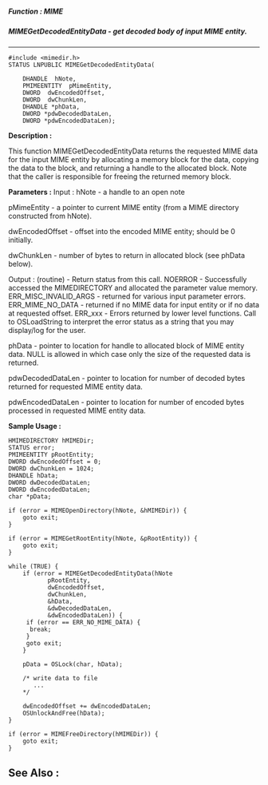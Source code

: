 ##### Function : MIME
##### MIMEGetDecodedEntityData - get decoded body of input MIME entity.
---
```
#include <mimedir.h>
STATUS LNPUBLIC MIMEGetDecodedEntityData(

	DHANDLE  hNote,
	PMIMEENTITY  pMimeEntity,
	DWORD  dwEncodedOffset,
	DWORD  dwChunkLen,
	DHANDLE *phData,
	DWORD *pdwDecodedDataLen,
	DWORD *pdwEncodedDataLen);
```
**Description :**

This function MIMEGetDecodedEntityData returns the requested MIME data for the 
input MIME entity by allocating a memory block for the data, copying the data 
to the block, and returning a handle to the allocated block.  Note that the 
caller is responsible for freeing the returned memory block.


**Parameters :**
Input :
hNote  -  a handle to an open note

pMimeEntity  -  a pointer to current MIME entity (from a MIME directory constructed from hNote).

dwEncodedOffset  -  offset into the encoded MIME entity; should be 0 initially.

dwChunkLen  -  number of bytes to return in allocated block (see phData below).

Output :
(routine)  -  Return status from this call.
	NOERROR - Successfully accessed the MIMEDIRECTORY and allocated the parameter value memory.
	ERR_MISC_INVALID_ARGS - returned for various input parameter errors.
	ERR_MIME_NO_DATA - returned if no MIME data for input entity or if no data at requested offset.
	ERR_xxx - Errors returned by lower level functions.  Call to OSLoadString to interpret the error status as a string that you may display/log for the user.



phData  -  pointer to location for handle to allocated block of MIME entity data.  NULL is allowed in which case only the size of the requested data is returned.

pdwDecodedDataLen  -  pointer to location for number of decoded bytes returned for requested MIME entity data.

pdwEncodedDataLen  -  pointer to location for number of encoded bytes processed in requested MIME entity data.


**Sample Usage :**
```
HMIMEDIRECTORY hMIMEDir;
STATUS error;
PMIMEENTITY pRootEntity;
DWORD dwEncodedOffset = 0;
DWORD dwChunkLen = 1024;
DHANDLE hData;
DWORD dwDecodedDataLen;
DWORD dwEncodedDataLen;
char *pData;

if (error = MIMEOpenDirectory(hNote, &hMIMEDir)) {
	goto exit;
}

if (error = MIMEGetRootEntity(hNote, &pRootEntity)) {
	goto exit;
}

while (TRUE) {
	if (error = MIMEGetDecodedEntityData(hNote
	       pRootEntity,
	       dwEncodedOffset,
	       dwChunkLen,
	       &hData,
	       &dwDecodedDataLen,
	       &dwEncodedDataLen)) {
	 if (error == ERR_NO_MIME_DATA) {
	  break;
	 }
	 goto exit;
	}

	pData = OSLock(char, hData);

	/* write data to file
	   ...
	*/

	dwEncodedOffset += dwEncodedDataLen;
	OSUnlockAndFree(hData);
}

if (error = MIMEFreeDirectory(hMIMEDir)) {
	goto exit;
}

```
**See Also :**
---

